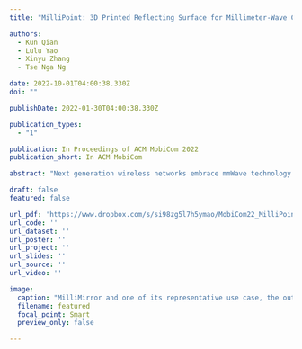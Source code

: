 ```yaml
---
title: "MilliPoint: 3D Printed Reflecting Surface for Millimeter-Wave Coverage Expansion"

authors:
  - Kun Qian
  - Lulu Yao
  - Xinyu Zhang
  - Tse Nga Ng

date: 2022-10-01T04:00:38.330Z
doi: ""

publishDate: 2022-01-30T04:00:38.330Z

publication_types:
  - "1"

publication: In Proceedings of ACM MobiCom 2022
publication_short: In ACM MobiCom

abstract: "Next generation wireless networks embrace mmWave technology for its high capacity. Yet, mmWave radios bear a fundamental coverage limitation due to the high directionality and propagation artifacts. In this paper, we explore an economical paradigm based on 3D printing technology for mmWave coverage expansion. We propose MilliPoint, a fully passive metasurface, which can reshape and resteer mmWave beams to anomalous directions to illuminate the coverage blind spots. We develop a closed-form model to efficiently synthesize the MilliPoint design with thousands of unit elements and across a wide frequency band. We further develop an economical process based on 3D printing and metal deposition to fabricate MilliPoint. Our field test results show that MilliPoint can effectively fill the coverage holes and operate transparently to the standard mmWave beam management protocols."

draft: false
featured: false

url_pdf: 'https://www.dropbox.com/s/si98zg5l7h5ymao/MobiCom22_MilliPoint_paper.pdf?dl=0'
url_code: ''
url_dataset: ''
url_poster: ''
url_project: ''
url_slides: ''
url_source: ''
url_video: ''

image:
  caption: "MilliMirror and one of its representative use case, the outdoor-to-indoor coverage expansion."
  filename: featured
  focal_point: Smart
  preview_only: false

---
```

